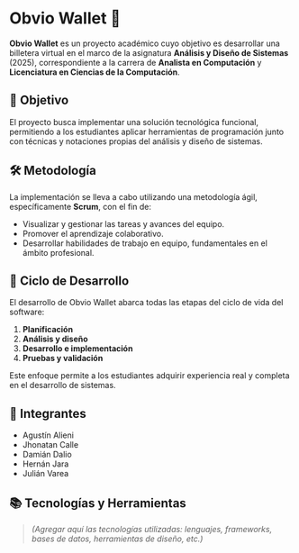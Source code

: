 # Obvio Wallet 💸

**Obvio Wallet** es un proyecto académico cuyo objetivo es desarrollar una billetera virtual en el marco de la asignatura **Análisis y Diseño de Sistemas** (2025), correspondiente a la carrera de **Analista en Computación** y **Licenciatura en Ciencias de la Computación**.

## 📌 Objetivo

El proyecto busca implementar una solución tecnológica funcional, permitiendo a los estudiantes aplicar herramientas de programación junto con técnicas y notaciones propias del análisis y diseño de sistemas.

## 🛠️ Metodología

La implementación se lleva a cabo utilizando una metodología ágil, específicamente **Scrum**, con el fin de:

- Visualizar y gestionar las tareas y avances del equipo.
- Promover el aprendizaje colaborativo.
- Desarrollar habilidades de trabajo en equipo, fundamentales en el ámbito profesional.

## 🔄 Ciclo de Desarrollo

El desarrollo de Obvio Wallet abarca todas las etapas del ciclo de vida del software:

1. **Planificación**
2. **Análisis y diseño**
3. **Desarrollo e implementación**
4. **Pruebas y validación**

Este enfoque permite a los estudiantes adquirir experiencia real y completa en el desarrollo de sistemas.

## 👥 Integrantes

- Agustín Alieni  
- Jhonatan Calle  
- Damián Dalio  
- Hernán Jara  
- Julián Varea  

## 📚 Tecnologías y Herramientas

> *(Agregar aquí las tecnologías utilizadas: lenguajes, frameworks, bases de datos, herramientas de diseño, etc.)*
